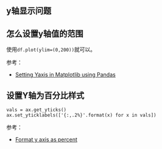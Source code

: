 ## y轴显示问题


## 怎么设置y轴值的范围

使用`df.plot(ylim=(0,200))`就可以。

参考：

- [Setting Yaxis in Matplotlib using Pandas](https://stackoverflow.com/questions/17787366/setting-yaxis-in-matplotlib-using-pandas)


## 设置Y轴为百分比样式

```
vals = ax.get_yticks()
ax.set_yticklabels(['{:,.2%}'.format(x) for x in vals])
```

参考：

- [Format y axis as percent](https://stackoverflow.com/questions/31357611/format-y-axis-as-percent)
